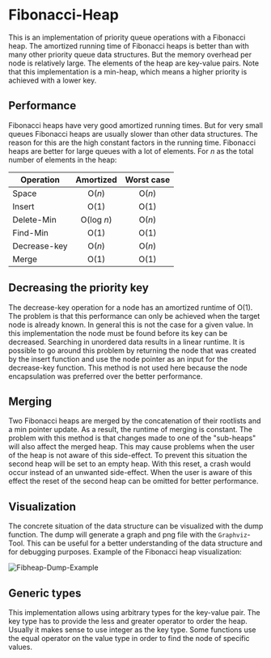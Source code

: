 # Fibonacci-Heap
This is an implementation of priority queue operations with a Fibonacci heap. The amortized running
time of Fibonacci heaps is better than with many other priority queue data structures. But the memory
overhead per node is relatively large. The elements of the heap are key-value pairs. Note that this
implementation is a min-heap, which means a higher priority is achieved with a lower key.

## Performance
Fibonacci heaps have very good amortized running times. But for very small queues Fibonacci heaps
are usually slower than other data structures. The reason for this are the high constant factors in
the running time. Fibonacci heaps are better for large queues with a lot of elements. For *n* as the
total number of elements in the heap:

|  Operation   | Amortized  | Worst case |
|--------------|:----------:|:----------:|
|    Space     |   O(*n*)   |   O(*n*)   |
|    Insert    |    O(1)    |    O(1)    |
|  Delete-Min  | O(log *n*) |   O(*n*)   |
|   Find-Min   |    O(1)    |    O(1)    |
| Decrease-key |   O(*n*)   |   O(*n*)   |
|    Merge     |    O(1)    |    O(1)    |

## Decreasing the priority key
The decrease-key operation for a node has an amortized runtime of O(1). The problem is that this performance
can only be achieved when the target node is already known. In general this is not the case for a given value.
In this implementation the node must be found before its key can be decreased. Searching in unordered data
results in a linear runtime. It is possible to go around this problem by returning the node that was created
by the insert function and use the node pointer as an input for the decrease-key function. This method is not
used here because the node encapsulation was preferred over the better performance.

## Merging
Two Fibonacci heaps are merged by the concatenation of their rootlists and a min pointer update. As a result,
the runtime of merging is constant. The problem with this method is that changes made to one of the "sub-heaps"
will also affect the merged heap. This may cause problems when the user of the heap is not aware of this side-effect.
To prevent this situation the second heap will be set to an empty heap. With this reset, a crash would occur instead
of an unwanted side-effect. When the user is aware of this effect the reset of the second heap can be omitted for better
performance.

## Visualization
The concrete situation of the data structure can be visualized with the dump function. The dump will generate a graph
and png file with the `Graphviz`-Tool. This can be useful for a better understanding of the data structure and for 
debugging purposes. Example of the Fibonacci heap visualization:

![Fibheap-Dump-Example](https://raw.githubusercontent.com/wiki/Henrik-Peters/Fibonacci-Heap/images/fibheap-example.png)

## Generic types
This implementation allows using arbitrary types for the key-value pair. The key type has to provide the less and greater
operator to order the heap. Usually it makes sense to use integer as the key type. Some functions use the equal operator
on the value type in order to find the node of specific values.
